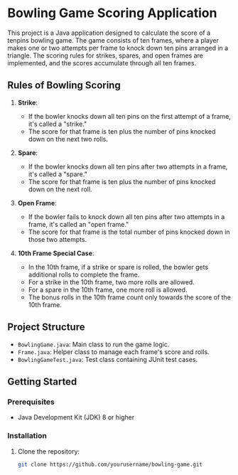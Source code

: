 # Bowling Game Scoring Application

This project is a Java application designed to calculate the score of a tenpins bowling game. The game consists of ten frames, where a player makes one or two attempts per frame to knock down ten pins arranged in a triangle. The scoring rules for strikes, spares, and open frames are implemented, and the scores accumulate through all ten frames.

## Rules of Bowling Scoring

1. **Strike**: 
    - If the bowler knocks down all ten pins on the first attempt of a frame, it's called a "strike."
    - The score for that frame is ten plus the number of pins knocked down on the next two rolls.

2. **Spare**: 
    - If the bowler knocks down all ten pins after two attempts in a frame, it's called a "spare."
    - The score for that frame is ten plus the number of pins knocked down on the next roll.

3. **Open Frame**: 
    - If the bowler fails to knock down all ten pins after two attempts in a frame, it's called an "open frame."
    - The score for that frame is the total number of pins knocked down in those two attempts.

4. **10th Frame Special Case**: 
    - In the 10th frame, if a strike or spare is rolled, the bowler gets additional rolls to complete the frame.
    - For a strike in the 10th frame, two more rolls are allowed.
    - For a spare in the 10th frame, one more roll is allowed.
    - The bonus rolls in the 10th frame count only towards the score of the 10th frame.

## Project Structure

- `BowlingGame.java`: Main class to run the game logic.
- `Frame.java`: Helper class to manage each frame's score and rolls.
- `BowlingGameTest.java`: Test class containing JUnit test cases.

## Getting Started

### Prerequisites

- Java Development Kit (JDK) 8 or higher

### Installation

1. Clone the repository:

   ```sh
   git clone https://github.com/yourusername/bowling-game.git
